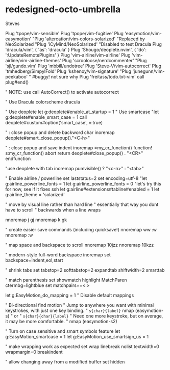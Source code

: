 # redesigned-octo-umbrella
Steves



Plug 'tpope/vim-sensible'
Plug 'tpope/vim-fugitive'
Plug 'easymotion/vim-easymotion'
"Plug 'altercation/vim-colors-solarized' "Replaced by NeoSolarized
"Plug 'iCyMind/NeoSolarized'  "Disabled to test Dracula
Plug 'dracula/vim', { 'as': 'dracula' }
Plug 'Shougo/deoplete.nvim', { 'do': ':UpdateRemotePlugins' }
Plug 'vim-airline/vim-airline'
Plug 'vim-airline/vim-airline-themes'
Plug 'scrooloose/nerdcommenter'
"Plug 'sjl/gundo.vim'
Plug 'mbbill/undotree'
Plug 'Steve-V/vim-autocorrect'
Plug 'tmhedberg/SimpylFold'
Plug 'kshenoy/vim-signature'
"Plug 'junegunn/vim-peekaboo' " #buggy! not sure why
Plug 'freitass/todo.txt-vim'
call plug#end()



" NOTE: use call AutoCorrect() to activate autocorrect

" Use Dracula
  colorscheme dracula
    
" Use deoplete
  let g:deoplete#enable_at_startup = 1
" Use smartcase
  "let g:deoplete#enable_smart_case = 1
  call deoplete#custom#option('smart_case', v:true)

" <BS>: close popup and delete backword char
  inoremap <expr><BS>  deoplete#smart_close_popup()."\<C-h>"

" <CR>: close popup and save indent
  inoremap <silent> <CR> <C-r>=<SID>my_cr_function()<CR>
  function! s:my_cr_function() abort
    return deoplete#close_popup() . "\<CR>"
endfunction<Paste>

  "use deoplete with tab
  inoremap <expr><tab> pumvisible() ? "\<c-n>" : "\<tab>"

" Enable airline / powerline
set laststatus=2
set encoding=utf-8
"let g:airline_powerline_fonts = 1
let g:airline_powerline_fonts = 0 "let's try this for now, see if it fixes ssh
let g:airline#extensions#tabline#enabled = 1
let g:airline_theme = 'solarized'



" move by visual line rather than hard line
" essentially that way you dont have to scroll
" backwards when a line wraps

nnoremap j gj
nnoremap k gk




" create easier save commands (including quicksave!)
nnoremap <leader>ww :w<CR>
nnoremap <F5> :w<CR>
  
  
  " map space and backspace to scroll
nnoremap <SPACE> 10jzz
nnoremap <BS> 10kzz

" modern-style full-word backspace
inoremap <c-bs> <c-w>
set backspace=indent,eol,start
  
  " shrink tabs
set tabstop=2 softtabstop=2 expandtab shiftwidth=2 smarttab

" match parenthesis
set showmatch
highlight MatchParen ctermbg=lightblue 
set matchpairs+=<:>

let g:EasyMotion_do_mapping = 1 " Disable default mappings

" Bi-directional find motion
" Jump to anywhere you want with minimal keystrokes, with just one key binding.
" `s{char}{label}`
nmap <CR> <Plug>(easymotion-s)
" or
" `s{char}{char}{label}`
" Need one more keystroke, but on average, it may be more comfortable.
" nmap <CR> <Plug>(easymotion-s2)

" Turn on case sensitive and smart symbols feature
let g:EasyMotion_smartcase = 1
let g:EasyMotion_use_smartsign_us = 1


" make wrapping work as expected
set wrap linebreak nolist textwidth=0 wrapmargin=0 breakindent

" allow changing away from a modified buffer
set hidden
